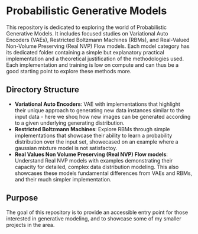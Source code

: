 # Probabilistic Generative Models

This repository is dedicated to exploring the world of Probabilistic Generative Models. It includes focused studies on Variational Auto Encoders (VAEs), Restricted Boltzmann Machines (RBMs), and Real-Valued Non-Volume Preserving (Real NVP) Flow models. Each model category has its dedicated folder containing a simple but explanatory practical implementation and a theoretical justification of the methodologies used. Each implementation and training is low on compute and can thus be a good starting point to explore these methods more.

## Directory Structure

- **Variational Auto Encoders**: VAE with implementations that highlight their unique approach to generating new data instances similar to the input data - here we shoq how new images can be generated according to a given underlying generating distribution.
- **Restricted Boltzmann Machines**: Explore RBMs through simple implementations that showcase their ability to learn a probability distribution over the input set, showecased on an example where a gaussian mixture model is not satisfactoy.
- **Real Values Non Volume Preserving (Real NVP) Flow models**: Understand Real NVP models with examples demonstrating their capacity for detailed, complex data distribution modeling. This also showcases these models fundamental differences from VAEs and RBMs, and their much simpler implementation.

## Purpose

The goal of this repository is to provide an accessible entry point for those interested in generative modeling, and to showcase some of my smaller projects in the area.
